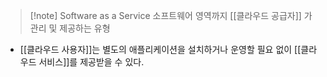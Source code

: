 >[!note] Software as a Service
>소프트웨어 영역까지 [[클라우드 공급자]] 가 관리 및 제공하는 유형

- [[클라우드 사용자]]는 별도의 애플리케이션을 설치하거나 운영할 필요 없이 [[클라우드 서비스]]를 제공받을 수 있다.